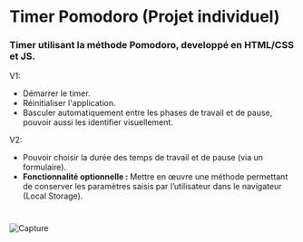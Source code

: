 # Timer Pomodoro (Projet individuel)

### Timer utilisant la méthode Pomodoro, developpé en HTML/CSS et JS.

V1:
<ul>
<li>Démarrer le timer.</li>
<li>Réinitialiser l'application.</li>
<li>Basculer automatiquement entre les phases de travail et de pause, pouvoir aussi les identifier visuellement.</li>
</ul>
V2:
<ul>
<li>Pouvoir choisir la durée des temps de travail et de pause (via un formulaire).</li>
<li>
  <b>Fonctionnalité optionnelle :  </b>
  Mettre en œuvre une méthode permettant de conserver les paramètres saisis par l’utilisateur dans le navigateur (Local Storage).
</li>
</ul>

#

![Capture](https://github.com/KSR0/PomodoroTimer/assets/119522087/abaac265-43d5-4260-a2ec-1a23cb593fa5)
